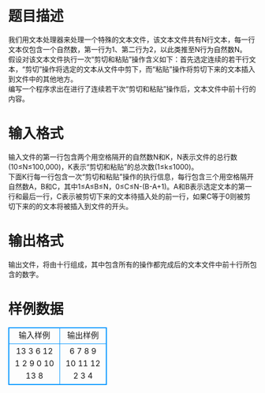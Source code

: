 # 

 
 # 题目描述 
我们用文本处理器来处理一个特殊的文本文件，该文本文件共有N行文本，每一行文本仅包含一个自然数，第一行为1、第二行为2，以此类推至N行为自然数N。<BR>	假设对该文本文件执行一次“剪切和粘贴”操作含义如下：首先选定连续的若干行文本，“剪切”操作将选定的文本从文件中剪下，而“粘贴”操作将剪切下来的文本插入到文件中的其他地方。<BR>	编写一个程序求出在进行了连续若干次“剪切和粘贴”操作后，文本文件中前十行的内容。<BR> 

 
 # 输入格式 
输入文件的第一行包含两个用空格隔开的自然数N和K，N表示文件的总行数(10≤N≤100,000)，K表示“剪切和粘贴”的总次数(1≤k≤1000)。<BR>	下面K行每一行包含一次“剪切和粘贴”操作的执行信息，每行包含三个用空格隔开自然数A，B和C，其中1≤A≤B≤N，0≤C≤N-(B-A+1)。A和B表示选定文本的第一行和最后一行，C表示被剪切下来的文本待插入处的前一行，如果C等于0则被剪切下来的的文本将被插入到文件的开头。 

 
 # 输出格式 
输出文件，将由十行组成，其中包含所有的操作都完成后的文本文件中前十行所包含的数字。 
# 样例数据
<style>
        table,table tr th, table tr td { border:1px solid #0094ff; }
        table { width: 200px; min-height: 25px; line-height: 25px; text-align: center; border-collapse: collapse;}   
    </style>
<table>
	<tr>
		<td>输入样例</td>
		<td>输出样例</td>
	</tr>
<tr><td>13 3
6 12 1
2 9 0
10 13 8</td><td>6
7
8
9
10
11
12
2
3
4</td></tr></table>
